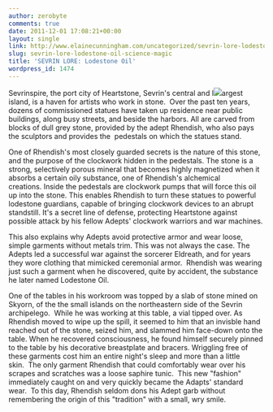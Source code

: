 ```yaml
---
author: zerobyte
comments: true
date: 2011-12-01 17:08:21+00:00
layout: single
link: http://www.elainecunningham.com/uncategorized/sevrin-lore-lodestone-oil-science-magic/
slug: sevrin-lore-lodestone-oil-science-magic
title: 'SEVRIN LORE: Lodestone Oil'
wordpress_id: 1474
---
```


Sevrinspire, the port city of Heartstone, Sevrin's central and l[![](http://www.elainecunningham.com/wp-content/uploads/2011/12/Viking.jpg)](http://www.elainecunningham.com/wp-content/uploads/2011/12/Viking.jpg)argest island, is a haven for artists who work in stone.  Over the past ten years, dozens of commissioned statues have taken up residence near public buildings, along busy streets, and beside the harbors. All are carved from blocks of dull grey stone, provided by the adept Rhendish, who also pays the sculptors and provides the  pedestals on which the statues stand.

One of Rhendish's most closely guarded secrets is the nature of this stone, and the purpose of the clockwork hidden in the pedestals. The stone is a strong, selectively porous mineral that becomes highly magnetized when it absorbs a certain oily substance, one of Rhendish's alchemical creations. Inside the pedestals are clockwork pumps that will force this oil up into the stone. This enables Rhendish to turn these statues to powerful lodestone guardians, capable of bringing clockwork devices to an abrupt standstill. It's a secret line of defense, protecting Heartstone against possible attack by his fellow Adepts' clockwork warriors and war machines.

This also explains why Adepts avoid protective armor and wear loose, simple garments without metals trim. This was not always the case. The Adepts led a successful war against the sorcerer Eldreath, and for years they wore clothing that mimicked ceremonial armor.  Rhendish was wearing just such a garment when he discovered, quite by accident, the substance he later named Lodestone Oil.

One of the tables in his workroom was topped by a slab of stone mined on Skyorn, of the the small islands on the northeastern side of the Sevrin archipelego.  While he was working at this table, a vial tipped over. As Rhendish moved to wipe up the spill, it seemed to him that an invisble hand reached out of the stone, seized him, and slammed him face-down onto the table. When he recovered consciousness, he found himself securely pinned to the table by his decorative breastplate and bracers. Wriggling free of these garments cost him an entire night's sleep and more than a little skin.  The only garment Rhendish that could comfortably wear over his scrapes and scratches was a loose saphire tunic.  This new "fashion" immediately caught on and very quickly became the Adapts' standard wear.  To this day, Rhendish seldom dons his Adept garb without remembering the origin of this "tradition" with a small, wry smile.
